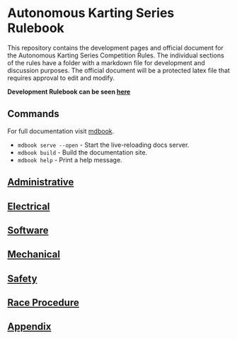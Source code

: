 # Autonomous Karting Series Rulebook

This repository contains the development pages and official document for the Autonomous Karting Series Competition Rules. The individual sections of the rules have a folder with a markdown file for development and discussion purposes. The official document will be a protected latex file that requires approval to edit and modify.

**Development Rulebook can be seen [here](https://rules.autonomouskartingseries.com/)**

## Commands

For full documentation visit [mdbook](https://rust-lang.github.io/mdBook/).

* `mdbook serve --open` - Start the live-reloading docs server.
* `mdbook build` - Build the documentation site.
* `mdbook help` - Print a help message.

## [Administrative](src/Administrative/administrative.md)

## [Electrical](src/Electrical/electrical.md)

## [Software](src/Software/software.md)

## [Mechanical](src/Mechanical/mechanical.md)

## [Safety](src/Safety/safety.md)

## [Race Procedure](src/Race_Procedure/race_procedure.md)

## [Appendix](src/Appendix/Appendix.md)
